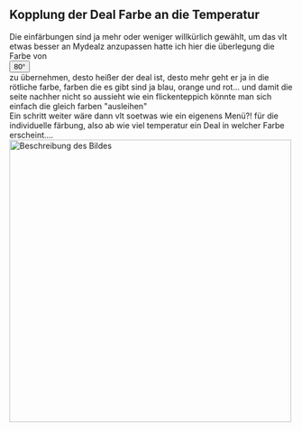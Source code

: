 ## Kopplung der Deal Farbe an die Temperatur
Die einfärbungen sind ja mehr oder weniger willkürlich gewählt, um das vlt etwas besser an Mydealz anzupassen hatte ich hier die überlegung die Farbe von   
<button title="Derzeit bewertet mit 80°. Dein Vote verändert die Temperatur!" class="cept-vote-temp vote-temp size--all-m space--l-half-1 vote-temp--warm space--mh-1"><span>80° </span><span class="popover-origin space--b-2"><!----></span></button>  
zu übernehmen, desto heißer der deal ist, desto mehr geht er ja in die rötliche farbe, farben die es gibt sind ja blau, orange und rot... und damit die seite nachher nicht so aussieht wie ein flickenteppich könnte man sich einfach die gleich farben "ausleihen"  
Ein schritt weiter wäre dann vlt soetwas wie ein eigenens Menü?! für die individuelle färbung, also ab wie viel temperatur ein Deal in welcher Farbe erscheint....  
<img src="https://static.mydealz.de/threads/raw/Cx30i/2299700_1/fs/895x577/qt/65/2299700_1.jpg" alt="Beschreibung des Bildes" width="500"/>  

